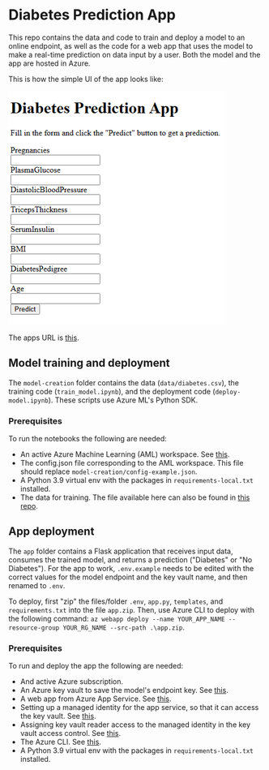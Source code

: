# Diabetes Prediction App

This repo contains the data and code to train and deploy a model to an online endpoint, as well as the code for a web app that uses the model to make a real-time prediction on data input by a user. Both the model and the app are hosted in Azure.

This is how the simple UI of the app looks like: 

![UI of the diabetes prediction app](image.png)

The apps URL is [this](https://diabetes-prediction-example.azurewebsites.net/).

## Model training and deployment

The `model-creation` folder contains the data (`data/diabetes.csv`), the training code (`train_model.ipynb`), and the deployment code (`deploy-model.ipynb`). These scripts use Azure ML's Python SDK.

### Prerequisites

To run the notebooks the following are needed:

- An active Azure Machine Learning (AML) workspace. See [this](https://learn.microsoft.com/en-us/azure/machine-learning/quickstart-create-resources?view=azureml-api-2).
- The config.json file corresponding to the AML workspace. This file should replace `model-creation/config-example.json`.
- A Python 3.9 virtual env with the packages in `requirements-local.txt` installed.
- The data for training. The file available here can also be found in [this repo](https://github.com/MicrosoftLearning/mslearn-azure-ml/tree/main/Labs/07/data).

## App deployment

The `app` folder contains a Flask application that receives input data, consumes the trained model, and returns a prediction ("Diabetes" or "No Diabetes"). For the app to work, `.env.example` needs to be edited with the correct values for the model endpoint and the key vault name, and then renamed to `.env`.

To deploy, first "zip" the files/folder `.env`, `app.py`, `templates`, and `requirements.txt` into the file `app.zip`. Then, use Azure CLI to deploy with the following command: `az webapp deploy --name YOUR_APP_NAME --resource-group YOUR_RG_NAME --src-path .\app.zip`.

### Prerequisites

To run and deploy the app the following are needed:

- And active Azure subscription.
- An Azure key vault to save the model's endpoint key. See [this](https://learn.microsoft.com/en-us/azure/key-vault/secrets/quick-create-python?tabs=azure-cli). 
- A web app from Azure App Service. See [this](https://learn.microsoft.com/en-us/azure/app-service/quickstart-python?tabs=flask%2Cwindows%2Cazure-cli%2Cvscode-deploy%2Cdeploy-instructions-azportal%2Cterminal-bash%2Cdeploy-instructions-zip-azcli).
- Setting up a managed identity for the app service, so that it can access the key vault. See [this](https://learn.microsoft.com/en-us/azure/app-service/overview-managed-identity?tabs=portal%2Chttp).
- Assigning key vault reader access to the managed identity in the key vault access control. See [this](https://learn.microsoft.com/en-us/azure/key-vault/general/rbac-guide?tabs=azure-cli).
- The Azure CLI. See [this](https://learn.microsoft.com/en-us/cli/azure/).
- A Python 3.9 virtual env with the packages in `requirements-local.txt` installed.